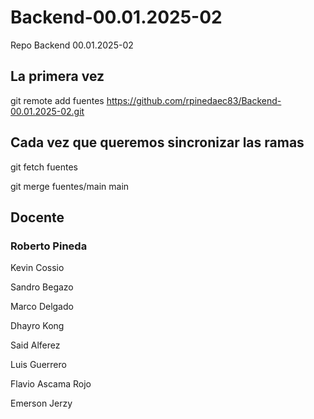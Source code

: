 # Backend-00.01.2025-02
Repo Backend 00.01.2025-02


## La primera vez
git remote add fuentes https://github.com/rpinedaec83/Backend-00.01.2025-02.git


## Cada vez que queremos sincronizar las ramas
git fetch fuentes

git merge fuentes/main main




## Docente
### Roberto Pineda

Kevin Cossio

Sandro Begazo

Marco Delgado

Dhayro Kong

Said Alferez

Luis Guerrero

Flavio Ascama Rojo

Emerson Jerzy